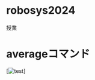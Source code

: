 # robosys2024
授業
# averageコマンド
[![test](https://github.com/Taichiichijo/robosys2024/blob/main/.github/workflows/test.yml)]
